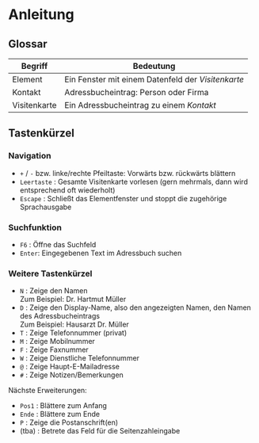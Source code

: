 # Anleitung

## Glossar
| Begriff | Bedeutung |
|------------|-----------|
| Element | Ein Fenster mit einem Datenfeld der *Visitenkarte* |
| Kontakt | Adressbucheintrag: Person oder Firma |
| Visitenkarte | Ein Adressbucheintrag zu einem *Kontakt* |


## Tastenkürzel

### Navigation
* `+` / `-` bzw. linke/rechte Pfeiltaste: Vorwärts bzw. rückwärts blättern
* `Leertaste` : Gesamte Visitenkarte vorlesen (gern mehrmals, dann wird entsprechend oft wiederholt)
* `Escape` : Schließt das Elementfenster und stoppt die zugehörige Sprachausgabe

### Suchfunktion
* `F6` : Öffne das Suchfeld
* `Enter`: Eingegebenen Text im Adressbuch suchen

### Weitere Tastenkürzel
* `N` : Zeige den Namen<br>
   Zum Beispiel: Dr. Hartmut Müller
* `D` : Zeige den Display-Name, also den angezeigten Namen, den Namen des Adressbucheintrags<br>
   Zum Beispiel: Hausarzt Dr. Müller
* `T` : Zeige Telefonnummer (privat)
* `M` : Zeige Mobilnummer
* `F` : Zeige Faxnummer
* `W` : Zeige Dienstliche Telefonnummer
* `@` : Zeige Haupt-E-Mailadresse
* `#` : Zeige Notizen/Bemerkungen

Nächste Erweiterungen:
* `Pos1` : Blättere zum Anfang
* `Ende` : Blättere zum Ende
* `P` : Zeige die Postanschrift(en)
* (tba) : Betrete das Feld für die Seitenzahleingabe
